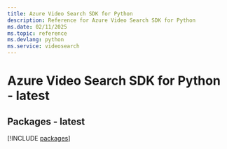 ```yaml
---
title: Azure Video Search SDK for Python
description: Reference for Azure Video Search SDK for Python
ms.date: 02/11/2025
ms.topic: reference
ms.devlang: python
ms.service: videosearch
---
```

# Azure Video Search SDK for Python - latest
## Packages - latest
[!INCLUDE [packages](video-search-index.md)]